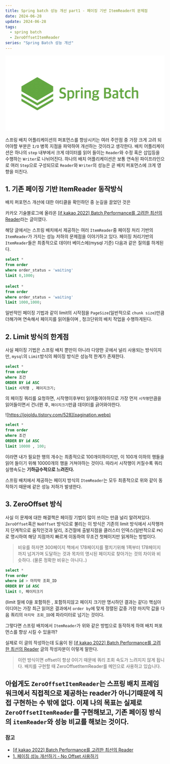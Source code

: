```yaml
---
title: Spring batch 성능 개선 part1 - 페이징 기반 ItemReader의 문제점
date: 2024-06-28
update: 2024-06-28
tags: 
  - spring batch
  - ZeroOffsetItemReader
series: "Spring Batch 성능 개선"
---
```


![spring-batch.webp](spring-batch.webp)

스프링 배치 어플리케이션의 퍼포먼스를 향상시키는 여러 주안점 중 가장 크게 고려 되어야할 부분은 `I/O` 병목 지점을 파악하여 개선하는 것이라고 생각한다.
배치 어플리케이션은 하나의 `step` 내부에서 크게 데이터를 읽어 들이는 `Reader`와 수정 혹은 삽입등을 수행하는 `Writer`로 나뉘어진다.
하나의 배치 어플리케이션은 보통 연속된 파이프라인으로 여러 `Step`으로 구성되므로 `Reader`와 `Writer`의 성능은 곧 배치 퍼포먼스에 크게 영향을 미친다.

## 1. 기존 페이징 기반 ItemReader 동작방식
배치 퍼포먼스 개선에 대한 아티클을 확인하던 중 눈길을 끌었던 것은

카카오 기술블로그에 올라온 <a href="https://tech.kakaopay.com/post/ifkakao2022-batch-performance-read/" target="_blank">[if kakao 2022] Batch Performance를 고려한 최선의 Reader</a>라는 글이였다.

해당 글에서는 스프링 배치에서 제공하는 여러 `ItemReader`중 페이징 처리 기반의 `ItemReader`가 가지는 성능 저하의 문제점을 이야기하고 있다.
페이징 처리기반의 `ItemReader`들은 최종적으로 데이터 베이스에(mysql 기준) 다음과 같은 질의를 하게된다.

```sql
select *
from order
where order_status = 'waiting'
limit 0,1000;

select *
from order
where order_status = 'waiting'
limit 1000,1000;
```
일반적인 페이징 기법과 같이 limit의 시작점을 `PageSize`(일반적으로 `chunk size`)만큼 더해가며 연속해서 페이지를 읽어들이며
, 청크단위의 배치 작업을 수행하게된다.

## 2. Limit 방식의 한계점
사실 페이징 기법은 스프링 배치 뿐만이 아니라 다양한 곳에서 널리 사용되는 방식이지만,
`mysql`의 `Limit`방식의 페이징 방식은 성능적 한계가 존재한다.

```sql 
select *
from order
where 조건
ORDER BY id ASC
limit 시작행 , 페이지크기;
```
의 페이징 쿼리를 요청하면, 시작행이후부터 읽어들여야하므로 가장 먼저 `시작행`만큼을 읽어들이면서 건너뛴 후, `페이지크기`만큼 
데이터를 긁어와야한다.

![https://jojoldu.tistory.com/528](pagination.webp)

```sql 
select *
from order
where 조건
ORDER BY id ASC
limit 10000 , 100;
```
이라면 내가 필요한 행의 개수는 최종적으로 100개이하이지만, 이 100개 이하의 행들을 읽어 들이기 위해
10000개의 행을 거쳐야하는 것이다. 따라서 시작행이 커질수록 쿼리 실행속도는 **기하급수적으로 느려진다.**

스프링 배치에서 제공하는 페이지 방식의 `ItemReader`는 모두 최종적으로 위와 같이 동작하기 때문에 같은 성능 저하가 발생한다.


## 3. ZeroOffset 방식
사실 이 문제에 대한 해결책은 페이징 기법이 많이 쓰이는 만큼 널리 알려져있다. `ZeroOffset`혹은 `NoOffset` 방식으로 불리는 이 방식은 
기존의 limit 방식에서 시작행까지 단계적으로 움직인것과 달리,
조건절에 출발지점을 클러스터 인덱스(일반적으로 `PK`)로 명시하여 해당 지점까지 빠르게 이동하여
무조건 첫페이지만 읽게하는 방법이다.

> 비유를 하자면 
> 300페이지 책에서 178페이지를 펼치기위해
> 1쪽부터 178페이지까지 넘겨가며 도달하는 것과
> 목차의 명시된 페이지로 찾아가는 것의 차이와 비슷하다.
> (물론 정확한 비유는 아니다..)

```sql
select *
from order
where id > 마지막 조회_ID
ORDER BY id ASC
limit 0, 페이지크기
```
(limit 절에 0을 포함하든 , 포함하지않고 페이지 크기만 명시하던 결과는 같다)
핵심아이디어는 가장 최근 읽어온 결과에서 `order by`에 맞게 정렬된 값중 가장 마지막 값을 
다음 쿼리의 `마지막 조회_ID`에 파라미터로 넘기는 것이다.

그렇다면 스프링 배치에서 `ItemReader`가 위와 같은 방법으로 동작하게 하여 
배치 퍼포먼스를 향상 시킬 수 있을까?

실제로 이 글의 작성하는데 도움이 된 <a href="https://tech.kakaopay.com/post/ifkakao2022-batch-performance-read/" target="_blank">[if kakao 2022] Batch Performance를 고려한 최선의 Reader</a>
글의 작성자분이 이렇게 말한다.
> 이런 방식이면 offset이 항상 0이기 때문에 쿼리 조회 속도가 느려지지 않게 됩니다. 배치를 구현할 때 ZeroOffsetItemReader를 메인으로 사용하고 있습니다.

아쉽게도 `ZeroOffsetItemReader`는 스프링 배치 프레임워크에서 직접적으로 제공하는 reader가 아니기때문에 직접 구현하는 수 밖에 없다. 이제 나의 목표는
실제로 `ZeroOffsetItemReader`를 구현해보고, 기존 페이징 방식의 `itemReader`와 성능 비교를 해보는 것이다.
---
### 참고
+ <a href="https://tech.kakaopay.com/post/ifkakao2022-batch-performance-read/" target="_blank">[if kakao 2022] Batch Performance를 고려한 최선의 Reader</a>
+ <a href="https://jojoldu.tistory.com/528" target="_blank">1. 페이징 성능 개선하기 - No Offset 사용하기</a>








